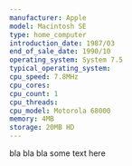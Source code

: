 ```yaml
---
manufacturer: Apple
model: Macintosh SE
type: home_computer
introduction_date: 1987/03
end_of_sale_date: 1990/10
operating_system: System 7.5
typical_operating_system: 
cpu_speed: 7.8MHz
cpu_cores:
cpu_count: 1
cpu_threads:
cpu_model: Motorola 68000
memory: 4MB
storage: 20MB HD
---
```


bla bla bla some text here
